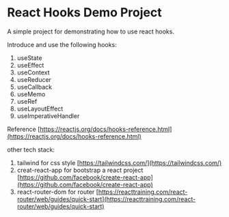 # React Hooks Demo Project

A simple project for demonstrating how to use react hooks.


Introduce and use the following hooks:
1. useState
2. useEffect
3. useContext
4. useReducer
5. useCallback
6. useMemo
7. useRef
8. useLayoutEffect
9. useImperativeHandler

Reference [https://reactjs.org/docs/hooks-reference.html](https://reactjs.org/docs/hooks-reference.html)

other tech stack:
1. tailwind for css style [https://tailwindcss.com/](https://tailwindcss.com/)
2. creat-react-app for bootstrap a react project [https://github.com/facebook/create-react-app](https://github.com/facebook/create-react-app)
3. react-router-dom for router [https://reacttraining.com/react-router/web/guides/quick-start](https://reacttraining.com/react-router/web/guides/quick-start)


